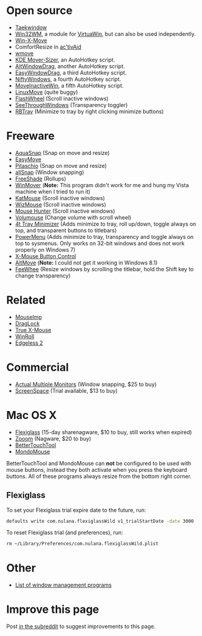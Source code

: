 # Open source
  * [Taekwindow](http://taekwindow.net/)
  * [Win32WM](http://virtuawin.sourceforge.net/modules.php), a module for [VirtuaWin](http://virtuawin.sourceforge.net/), but can also be used independently.
  * [Win-X-Move](http://winxmove.sourceforge.net/)
  * ComfortResize in [ac'tivAid](http://www.heise.de/ct/projekte/Windows-weitergedacht-ac-tivAid-284115.html)
  * [wmove](http://code.google.com/p/wmove/)
  * [KDE Mover-Sizer](http://corz.org/windows/software/accessories/KDE-resizing-moving-for-XP-or-Vista.php), an AutoHotkey script.
  * [AltWindowDrag](http://www.howtogeek.com/howto/windows-vista/get-the-linux-altwindow-drag-functionality-in-windows/), another AutoHotkey script.
  * [EasyWindowDrag](http://www.autohotkey.com/docs/scripts/EasyWindowDrag.htm), a third AutoHotkey script.
  * [NiftyWindows](http://www.enovatic.org/products/niftywindows/introduction/), a fourth AutoHotkey script.
  * [MoveInactiveWin](http://www.donationcoder.com/Software/Skrommel/index.html#MoveInactiveWin), a fifth AutoHotkey script.
  * [LinuxMove](http://wincmd.ru/plugring/LinuxMove.html) (quite buggy)
  * [FlashWheel](http://flashwheel.sourceforge.net/) (Scroll inactive windows)
  * [SeeThroughWindows](http://www.mobzystems.com/Tools/SeeThroughWindows.aspx) (Transparency toggler)
  * [RBTray](http://rbtray.sourceforge.net/) (Minimize to tray by right clicking minimize buttons)


# Freeware
  * [AquaSnap](http://www.nurgo-software.com/products/aquasnap) (Snap on move and resize)
  * [EasyMove](http://www.softpedia.com/get/System/OS-Enhancements/EasyMove.shtml)
  * [Pitaschio](http://pitaschio.ara3.net/) (Snap on move and resize)
  * [allSnap](http://www.ivanheckman.com/allsnap/) (Window snapping)
  * [FreeShade](http://www.hmmn.org/FreeShade/) (Rollups)
  * [WinMover](http://majorgeeks.com/WinMover_d4961.html) (**Note:** This program didn't work for me and hung my Vista machine when I tried to run it)
  * [KatMouse](http://ehiti.de/katmouse/) (Scroll inactive windows)
  * [WizMouse](http://antibody-software.com/web/software/software/wizmouse-makes-your-mouse-wheel-work-on-the-window-under-the-mouse/) (Scroll inactive windows)
  * [Mouse Hunter](http://amlpages.com/mousehunter.shtml) (Scroll inactive windows)
  * [Volumouse](http://www.nirsoft.net/utils/volumouse.html) (Change volume with scroll wheel)
  * [4t Tray Minimizer](http://www.4t-niagara.com/tray.html) (Adds minimize to tray, roll up/down, toggle always on top, and transparent buttons to titlebars)
  * [PowerMenu](http://www.abstractpath.com/powermenu/) (Adds minimize to tray, transparency and toggle always on top to sysmenus. Only works on 32-bit windows and does not work properly on Windows 7)
  * [X-Mouse Button Control](http://www.highrez.co.uk/downloads/XMouseButtonControl.htm)
  * [AltMove](http://www.deskex.com/altmove/) (**Note:** I could not get it working in Windows 8.1)
  * [FeeWhee](http://www.nattyware.com/feewhee.php) (Resize windows by scrolling the titlebar, hold the Shift key to change transparency)


# Related
  * [MouseImp](http://www.mouseimp.com/)
  * [DragLock](http://www.donationcoder.com/Software/Skrommel/#DragLock)
  * [True X-Mouse](http://fy.chalmers.se/~appro/nt/TXMouse/)
  * [WinRoll](http://www.palma.com.au/winroll/)
  * [Edgeless 2](http://www.addictivetips.com/windows-tips/wrap-mouse-pointer-around-the-screen-in-windows-with-edgeless-2/)


# Commercial
  * [Actual Multiple Monitors](http://www.actualtools.com/multiplemonitors/) (Window snapping, $25 to buy)
  * [ScreenSpace](http://www.dandeware.com/products/) (Trial available, $13 to buy)


# Mac OS X
  * [Flexiglass](http://nulana.com/flexiglass/) (15-day sharenagware, $10 to buy, still works when expired)
  * [Zooom](http://coderage-software.com/zooom/) (Nagware, $20 to buy)
  * [BetterTouchTool](http://boastr.net/)
  * [MondoMouse](http://www.atomicbird.com/about/mac-apps)

BetterTouchTool and MondoMouse can **not** be configured to be used with mouse buttons, instead they both activate when you press the keyboard buttons. All of these programs always resize from the bottom right corner.

## Flexiglass

To set your Flexiglass trial expire date to the future, run:
```bash
defaults write com.nulana.flexiglassWild v1_trialStartDate -date 3000
```

To reset Flexiglass trial (and preferences), run:
```bash
rm ~/Library/Preferences/com.nulana.flexiglassWild.plist
```


# Other
  * [List of window management programs](http://www.techsupportalert.com/content/best-free-window-manager-resizer-arranger.htm)


# Improve this page

Post [in the subreddit](http://www.reddit.com/r/stefansundin/) to suggest improvements to this page.
